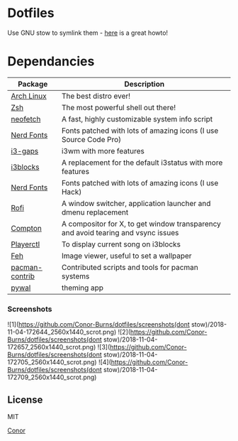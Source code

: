 # Dotfiles



Use GNU stow to symlink them - [here](http://brandon.invergo.net/news/2012-05-26-using-gnu-stow-to-manage-your-dotfiles.html) is a great howto!


# Dependancies


| Package                                                  | Description                                                      |
|----------------------------------------------------------|------------------------------------------------------------------|
| [Arch Linux](https://www.archlinux.org/)                 | The best distro ever!                                            |
| [Zsh](https://github.com/zsh-users/zsh)                  | The most powerful shell out there!                               |
| [neofetch](https://github.com/dylanaraps/neofetch)       | A fast, highly customizable system info script                   |
| [Nerd Fonts](https://github.com/ryanoasis/nerd-fonts)    | Fonts patched with lots of amazing icons (I use Source Code Pro) |
| [i3-gaps](https://github.com/Airblader/i3)                                | i3wm with more features                                                           |
| [i3blocks](https://github.com/vivien/i3blocks)                            | A replacement for the default i3status with more features                         |
| [Nerd Fonts](https://github.com/ryanoasis/nerd-fonts)                     | Fonts patched with lots of amazing icons (I use Hack)                  |
| [Rofi](https://github.com/DaveDavenport/rofi)                             | A window switcher, application launcher and dmenu replacement                     |
| [Compton](https://github.com/chjj/compton)                                | A compositor for X, to get window transparency and avoid tearing and vsync issues |
| [Playerctl](https://github.com/acrisci/playerctl)                         | To display current song on i3blocks                                               |
| [Feh](https://github.com/derf/feh)                                        | Image viewer, useful to set a wallpaper                                           |
| [pacman-contrib](https://www.archlinux.org/packages/?name=pacman-contrib) | Contributed scripts and tools for pacman systems                                  |
| [pywal](https://github.com/dylanaraps/pywal) | theming app                                  |



### Screenshots
![1](https://github.com/Conor-Burns/dotfiles/screenshots(dont stow)/2018-11-04-172644_2560x1440_scrot.png)
![2](https://github.com/Conor-Burns/dotfiles/screenshots(dont stow)/2018-11-04-172657_2560x1440_scrot.png)
![3](https://github.com/Conor-Burns/dotfiles/screenshots(dont stow)/2018-11-04-172705_2560x1440_scrot.png)
![4](https://github.com/Conor-Burns/dotfiles/screenshots(dont stow)/2018-11-04-172709_2560x1440_scrot.png)

License
----

MIT

[Conor](https://conor-burns.com)

